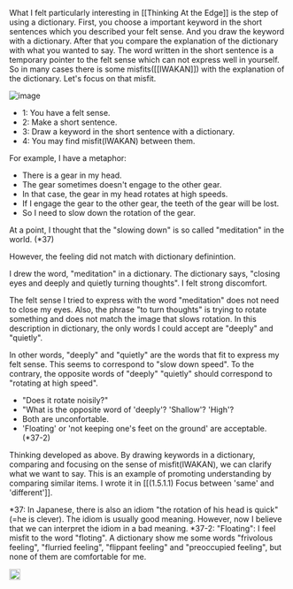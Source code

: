 
What I felt particularly interesting in [[Thinking At the Edge]] is the step of using a dictionary.
First, you choose a important keyword in the short sentences which you described your felt sense.
And you draw the keyword with a dictionary.
After that you compare the explanation of the dictionary with what you wanted to say.
The word written in the short sentence is a temporary pointer to the felt sense which can not express well in yourself.
So in many cases there is some misfits([[IWAKAN]]) with the explanation of the dictionary.
Let's focus on that misfit.

![image](https://gyazo.com/fc0a1ac0899dab0cd596e32675f6748f/thumb/1000)
- 1: You have a felt sense.
- 2: Make a short sentence.
- 3: Draw a keyword in the short sentence with a dictionary.
- 4: You may find misfit(IWAKAN) between them.

For example, I have a metaphor:
- There is a gear in my head.
- The gear sometimes doesn't engage to the other gear.
- In that case, the gear in my head rotates at high speeds.
- If I engage the gear to the other gear, the teeth of the gear will be lost.
- So I need to slow down the rotation of the gear.

At a point, I thought that the "slowing down" is so called "meditation" in the world. (*37)

However, the feeling did not match with dictionary definintion.

I drew the word, "meditation" in a dictionary.
The dictionary says, "closing eyes and deeply and quietly turning thoughts".
I felt strong discomfort.

The felt sense I tried to express with the word "meditation" does not need to close my eyes.
Also, the phrase "to turn thoughts" is trying to rotate something and does not match the image that slows rotation. In this description in dictionary, the only words I could accept are "deeply" and "quietly".

In other words, "deeply" and "quietly" are the words that fit to express my felt sense. This seems to correspond to "slow down speed". To the contrary, the opposite words of  "deeply" "quietly" should correspond to "rotating at high speed".

- "Does it rotate noisily?"
- "What is the opposite word of 'deeply'? 'Shallow'? 'High'?
- Both are unconfortable.
- 'Floating' or 'not keeping one's feet on the ground' are acceptable. (*37-2)

Thinking developed as above. By drawing keywords in a dictionary, comparing and focusing on the sense of misfit(IWAKAN), we can clarify what we want to say. This is an example of promoting understanding by comparing similar items. I wrote it in [[(1.5.1.1) Focus between 'same' and 'different']].

*37: In Japanese, there is also an idiom "the rotation of his head is quick" (=he is clever). The idiom is usually good meaning. However, now I believe that we can interpret the idiom in a bad meaning.
*37-2: "Floating": I feel misfit to the word "floting". A dictionary show me some words "frivolous feeling", "flurried feeling", "flippant feeling" and "preoccupied feeling", but none of them are comfortable for me.

<img src='https://scrapbox.io/api/pages/nishio/en/icon' alt='en.icon' height="19.5"/>
